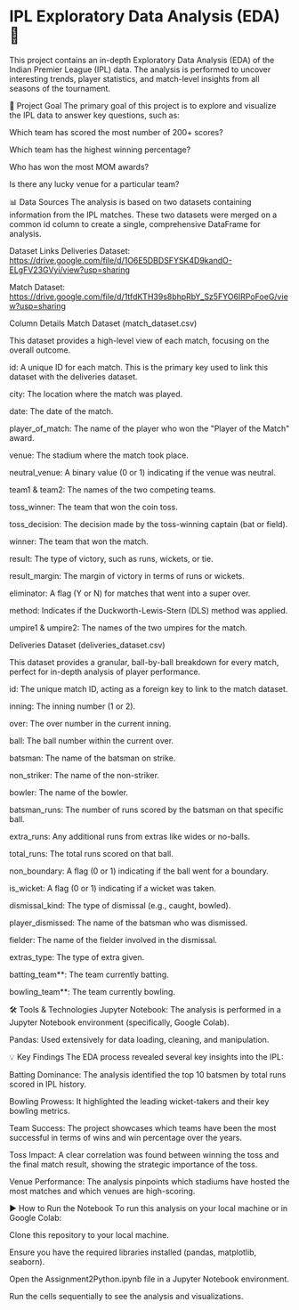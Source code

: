 # IPL Exploratory Data Analysis (EDA) 🏏
This project contains an in-depth Exploratory Data Analysis (EDA) of the Indian Premier League (IPL) data. The analysis is performed to uncover interesting trends, player statistics, and match-level insights from all seasons of the tournament.

🎯 Project Goal
The primary goal of this project is to explore and visualize the IPL data to answer key questions, such as:

Which team has scored the most number of 200+ scores?

Which team has the highest winning percentage?

Who has won the most MOM awards?

Is there any lucky venue for a particular team?

📊 Data Sources
The analysis is based on two datasets containing information from the IPL matches. These two datasets were merged on a common id column to create a single, comprehensive DataFrame for analysis.

Dataset Links
Deliveries Dataset:
https://drive.google.com/file/d/1O6E5DBDSFYSK4D9kandO-ELgFV23GVyi/view?usp=sharing

Match Dataset:
https://drive.google.com/file/d/1tfdKTH39s8bhpRbY_Sz5FYO6IRPoFoeG/view?usp=sharing

Column Details
Match Dataset (match_dataset.csv)

This dataset provides a high-level view of each match, focusing on the overall outcome.

id: A unique ID for each match. This is the primary key used to link this dataset with the deliveries dataset.

city: The location where the match was played.

date: The date of the match.

player_of_match: The name of the player who won the "Player of the Match" award.

venue: The stadium where the match took place.

neutral_venue: A binary value (0 or 1) indicating if the venue was neutral.

team1 & team2: The names of the two competing teams.

toss_winner: The team that won the coin toss.

toss_decision: The decision made by the toss-winning captain (bat or field).

winner: The team that won the match.

result: The type of victory, such as runs, wickets, or tie.

result_margin: The margin of victory in terms of runs or wickets.

eliminator: A flag (Y or N) for matches that went into a super over.

method: Indicates if the Duckworth-Lewis-Stern (DLS) method was applied.

umpire1 & umpire2: The names of the two umpires for the match.

Deliveries Dataset (deliveries_dataset.csv)

This dataset provides a granular, ball-by-ball breakdown for every match, perfect for in-depth analysis of player performance.

id: The unique match ID, acting as a foreign key to link to the match dataset.

inning: The inning number (1 or 2).

over: The over number in the current inning.

ball: The ball number within the current over.

batsman: The name of the batsman on strike.

non_striker: The name of the non-striker.

bowler: The name of the bowler.

batsman_runs: The number of runs scored by the batsman on that specific ball.

extra_runs: Any additional runs from extras like wides or no-balls.

total_runs: The total runs scored on that ball.

non_boundary: A flag (0 or 1) indicating if the ball went for a boundary.

is_wicket: A flag (0 or 1) indicating if a wicket was taken.

dismissal_kind: The type of dismissal (e.g., caught, bowled).

player_dismissed: The name of the batsman who was dismissed.

fielder: The name of the fielder involved in the dismissal.

extras_type: The type of extra given.

batting_team**: The team currently batting.

bowling_team**: The team currently bowling.

🛠️ Tools & Technologies
Jupyter Notebook: The analysis is performed in a Jupyter Notebook environment (specifically, Google Colab).

Pandas: Used extensively for data loading, cleaning, and manipulation.


💡 Key Findings
The EDA process revealed several key insights into the IPL:

Batting Dominance: The analysis identified the top 10 batsmen by total runs scored in IPL history.

Bowling Prowess: It highlighted the leading wicket-takers and their key bowling metrics.

Team Success: The project showcases which teams have been the most successful in terms of wins and win percentage over the years.

Toss Impact: A clear correlation was found between winning the toss and the final match result, showing the strategic importance of the toss.

Venue Performance: The analysis pinpoints which stadiums have hosted the most matches and which venues are high-scoring.

▶️ How to Run the Notebook
To run this analysis on your local machine or in Google Colab:

Clone this repository to your local machine.

Ensure you have the required libraries installed (pandas, matplotlib, seaborn).

Open the Assignment2Python.ipynb file in a Jupyter Notebook environment.

Run the cells sequentially to see the analysis and visualizations.
